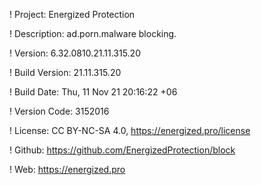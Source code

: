 ! Project: Energized Protection

! Description: ad.porn.malware blocking.

! Version: 6.32.0810.21.11.315.20

! Build Version: 21.11.315.20

! Build Date: Thu, 11 Nov 21 20:16:22 +06

! Version Code: 3152016

! License: CC BY-NC-SA 4.0, https://energized.pro/license

! Github: https://github.com/EnergizedProtection/block

! Web: https://energized.pro
